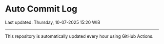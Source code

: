 # Auto Commit Log

Last updated: Thursday, 10-07-2025 15:20 WIB

---

This repository is automatically updated every hour using GitHub Actions.
